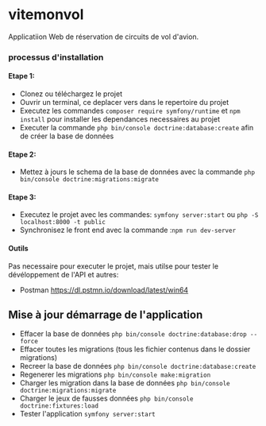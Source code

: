# vitemonvol
Applicatiion Web de réservation de circuits de vol d'avion. 

### processus d'installation
#### Etape 1:
- Clonez ou téléchargez le projet
- Ouvrir un terminal, ce deplacer vers dans le repertoire du projet
- Executez les commandes ``composer require symfony/runtime``  et ``npm install`` pour installer les dependances necessaires au projet
- Executer la commande ``php bin/console doctrine:database:create`` afin de créer la base de données

#### Etape 2:
- Mettez à jours le schema de la base de données avec la commande ``php bin/console doctrine:migrations:migrate``

#### Etape 3:
- Executez le projet avec les commandes: ``symfony server:start`` ou ``php -S localhost:8000 -t public`` 
- Synchronisez le front end avec la commande :``npm run dev-server``

#### Outils
Pas necessaire pour executer le projet, mais utilse pour tester le dévéloppement de l'API et autres:
- Postman https://dl.pstmn.io/download/latest/win64

## Mise à jour démarrage de l'application

- Effacer la base de données ``php bin/console doctrine:database:drop --force``
- Effacer toutes les migrations (tous les fichier contenus dans le dossier migrations)
- Recreer la base de données ``php bin/console doctrine:database:create``
- Regenerer les migrations ``php bin/console make:migration``
- Charger les migration dans la base de données ``php bin/console doctrine:migrations:migrate``
- Charger le jeux de fausses données ``php bin/console doctrine:fixtures:load``
- Tester l'application ``symfony server:start``
